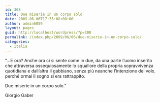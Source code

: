 ```yaml
---
id: 308
title: Due miserie in un corpo solo
date: 2009-06-06T17:35:08+00:00
author: admin6059
layout: pages
guid: http://localhost/wordpress/?p=308
permalink: /index.php/2009/06/06/due-miserie-in-un-corpo-solo/
categories:
  - Italia
---
```

&#8220;&#8230;E ora? Anche ora ci si sente come in due, da una parte l’uomo inserito che attraversa ossequiosamente lo squallore della propria sopravvivenza quotidiana e dall’altra il gabbiano, senza più neanche l’intenzione del volo, perché ormai il sogno si era rattrappito.
  
Due miserie in un corpo solo.&#8221;

Giorgio Gaber
